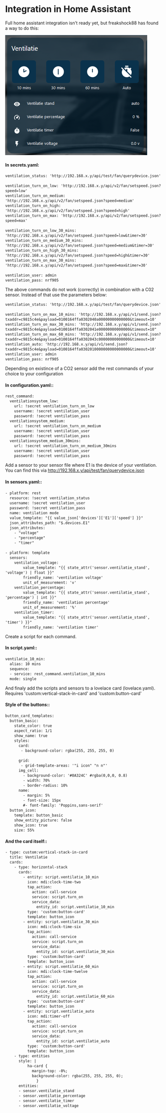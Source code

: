 # Integration in Home Assistant
Full home assistant integration isn't ready yet, but freakshock88 has found a way to do this:

![HaCard](https://github.com/LaTrappe/nRF905-API/blob/master/images/HA_Card_Example.png)<br>

#### In secrets.yaml:
```
ventilation_status: 'http://192.168.x.y/api/test/fan/querydevice.json'

ventilation_turn_on_low: 'http://192.168.x.y/api/v2/fan/setspeed.json?speed=low'
ventilation_turn_on_medium: 'http://192.168.x.y/api/v2/fan/setspeed.json?speed=medium'
ventilation_turn_on_high: 'http://192.168.x.y/api/v2/fan/setspeed.json?speed=high'
ventilation_turn_on_max: 'http://192.168.x.y/api/v2/fan/setspeed.json?speed=max'

ventilation_turn_on_low_30_mins: 'http://192.168.x.y/api/v2/fan/setspeed.json?speed=low&timer=30'
ventilation_turn_on_medium_30_mins: 'http://192.168.x.y/api/v2/fan/setspeed.json?speed=medium&timer=30'
ventilation_turn_on_high_30_mins: 'http://192.168.x.y/api/v2/fan/setspeed.json?speed=high&timer=30'
ventilation_turn_on_max_30_mins: 'http://192.168.x.y/api/v2/fan/setspeed.json?speed=max&timer=30'

ventilation_user: admin
ventilation_pass: nrf905
```

The above commands do not work (correctly) in combination with a C02 sensor. Instead of that use the parameters below:

```
ventilation_status: 'http://192.168.x.y/api/test/fan/querydevice.json'

ventilation_turn_on_max_10_mins: 'http://192.168.x.y/api/v1/send.json?txaddr=c9815c4e&payload=0100164ffa0302040a00000000000000&timeout=10'
ventilation_turn_on_max_30_mins: 'http://192.168.x.y/api/v1/send.json?txaddr=c9815c4e&payload=0100164ffa0302041e00000000000000&timeout=10"
ventilation_turn_on_max_60_mins: 'http://192.168.x.y/api/v1/send.json?txaddr=c9815c4e&payload=0100164ffa0302043c00000000000000&timeout=10'
ventilation_auto: 'http://192.168.x.y/api/v1/send.json?txaddr=c9815c4e&payload=0100164ffa0302010000000000000000&timeout=10'
ventilation_user: admin
ventilation_pass: nrf905
```

Depending on existince of a CO2 sensor add the rest commands of your choice to your configuration

#### In configuration.yaml::
```
rest_command:
  ventilationsystem_low:
    url: !secret ventilation_turn_on_low
    username: !secret ventilation_user
    password: !secret ventilation_pass
  ventilationsystem_medium:
    url: !secret ventilation_turn_on_medium
    username: !secret ventilation_user
    password: !secret ventilation_pass
  ventilationsystem_medium_30mins:
    url: !secret ventilation_turn_on_medium_30mins
    username: !secret ventilation_user
    password: !secret ventilation_pass
```

Add a sensor to your sensor file where E1 is the device of your ventilation. You can find this via http://192.168.x.y/api/test/fan/querydevice.json 

#### In sensors.yaml::
```
- platform: rest
  resource: !secret ventilation_status
  username: !secret ventilation_user
  password: !secret ventilation_pass
  name: ventilation mode
  value_template: "{{ value_json['devices']['E1']['speed'] }}"
  json_attributes_path: "$.devices.E1"
  json_attributes:
    - "voltage"
    - "percentage"
    - "timer"
    
- platform: template
  sensors:
    ventilation_voltage:
        value_template: "{{ state_attr('sensor.ventilatie_stand', 'voltage') | float }}"
        friendly_name: 'ventilation voltage' 
        unit_of_measurement: 'v'
    ventilation_percentage:
        value_template: "{{ state_attr('sensor.ventilatie_stand', 'percentage') | int }}"
        friendly_name: 'ventilation percentage' 
        unit_of_measurement: '%'
    ventilation_timer:
        value_template: "{{ state_attr('sensor.ventilatie_stand', 'timer') }}" 
        friendly_name: 'ventilation timer'     
```
Create a script for each command. 

#### In script.yaml::
```
ventilatie_10_min:
  alias: 10 mins
  sequence:
  - service: rest_command.ventilation_10_mins
  mode: single
```

And finaly add the scripts and sensors to a lovelace card (lovelace.yaml). Requires 'custom:vertical-stack-in-card' and 'custom:button-card'

#### Style of the buttons::
```
button_card_templates:
  button_basic:
    state_color: true
    aspect_ratio: 1/1
    show_name: true
    styles:
      card:
       - background-color: rgba(255, 255, 255, 0)
     
      grid:
       - grid-template-areas: '"i icon" "n n"'
      img_cell:
        - background-color: '#0A324C' #rgba(0,0,0, 0.8)
        - width: 70%
        - border-radius: 10%
      name:
        - margin: 5%
        - font-size: 15px
        #- font-family: 'Poppins,sans-serif'
  button_icon:
    template: button_basic
    show_entity_picture: false
    show_icon: true
    size: 55%
```


#### And the card itself::
```
- type: custom:vertical-stack-in-card
  title: Ventilatie
  cards:
    - type: horizontal-stack
      cards:
        - entity: script.ventilatie_10_min
          icon: mdi:clock-time-two
          tap_action:
            action: call-service
            service: script.turn_on
            service_data:
              entity_id: script.ventilatie_10_min
          type: 'custom:button-card'
          template: button_icon
        - entity: script.ventilatie_30_min
          icon: mdi:clock-time-six
          tap_action:
            action: call-service
            service: script.turn_on
            service_data:
              entity_id: script.ventilatie_30_min
          type: 'custom:button-card'
          template: button_icon                 
        - entity: script.ventilatie_60_min
          icon: mdi:clock-time-twelve
          tap_action:
            action: call-service
            service: script.turn_on
            service_data:
              entity_id: script.ventilatie_60_min
          type: 'custom:button-card'
          template: button_icon
        - entity: script.ventilatie_auto
          icon: mdi:timer-off
          tap_action:
            action: call-service
            service: script.turn_on
            service_data:
              entity_id: script.ventilatie_auto
          type: 'custom:button-card'
          template: button_icon                  
    - type: entities
      style: |
          ha-card {
            margin-top: -0%;
            background-color: rgba(255, 255, 255, 0);
              }            
      entities:
      - sensor.ventilatie_stand
      - sensor.ventilatie_percentage
      - sensor.ventilatie_timer
      - sensor.ventilatie_voltage

```
